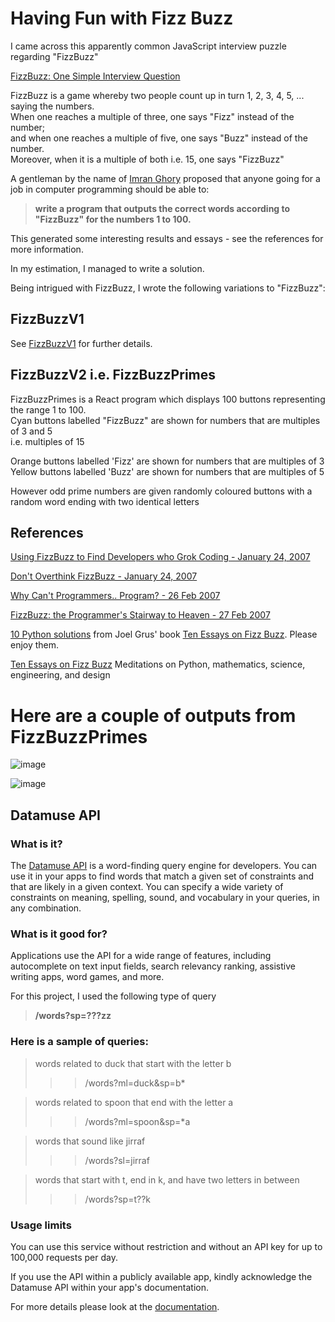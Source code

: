 # Having Fun with Fizz Buzz

I came across this apparently common JavaScript interview puzzle regarding "FizzBuzz"

[FizzBuzz: One Simple Interview Question](https://www.youtube.com/watch?v=QPZ0pIK_wsc)

FizzBuzz is a game whereby two people count up in turn 1, 2, 3, 4, 5, ... saying the numbers.\
When one reaches a multiple of three, one says "Fizz" instead of the number;\
and when one reaches a multiple of five, one says "Buzz" instead of the number.\
Moreover, when it is a multiple of both i.e. 15, one says "FizzBuzz"

A gentleman by the name of [Imran Ghory](https://imranontech.com/2007/01/24/using-fizzbuzz-to-find-developers-who-grok-coding/) proposed that anyone going for a job in computer programming should be able to:

> **write a program that outputs the correct words according to "FizzBuzz" for the numbers 1 to 100.**

This generated some interesting results and essays - see the references for more information.

In my estimation, I managed to write a solution.

Being intrigued with FizzBuzz, I  wrote the following variations to "FizzBuzz":

## FizzBuzzV1
See [FizzBuzzV1](https://github.com/DelroyGayle/FizzBuzzV1) for further details.


## FizzBuzzV2 i.e. FizzBuzzPrimes

FizzBuzzPrimes is a React program which displays 100 buttons representing the range 1 to 100.\
Cyan buttons labelled "FizzBuzz" are shown for numbers that are multiples of 3 and 5\
i.e. multiples of 15

Orange buttons labelled 'Fizz' are shown for numbers that are multiples of 3\
Yellow buttons labelled 'Buzz' are shown for numbers that are multiples of 5

However odd prime numbers are given randomly coloured buttons with a random word ending with two identical letters

## References

[Using FizzBuzz to Find Developers who Grok Coding - January 24, 2007](https://imranontech.com/2007/01/24/using-fizzbuzz-to-find-developers-who-grok-coding/)

[Don't Overthink FizzBuzz - January 24, 2007](http://weblog.raganwald.com/2007/01/dont-overthink-fizzbuzz.html)

[Why Can't Programmers.. Program? - 26 Feb 2007](https://blog.codinghorror.com/why-cant-programmers-program/)

[FizzBuzz: the Programmer's Stairway to Heaven - 27 Feb 2007](https://blog.codinghorror.com/fizzbuzz-the-programmers-stairway-to-heaven/)

[10 Python solutions](https://github.com/joelgrus/fizzbuzz) from Joel Grus' book
[Ten Essays on Fizz Buzz](https://fizzbuzzbook.com).
Please enjoy them.

[Ten Essays on Fizz Buzz](https://fizzbuzzbook.com)
Meditations on Python, mathematics, science, engineering, and design

# Here are a couple of outputs from FizzBuzzPrimes

![image](https://user-images.githubusercontent.com/91061592/196045261-d9225105-b465-4951-bee0-7a5d7e2b34f9.png)

![image](https://user-images.githubusercontent.com/91061592/196045283-35611c06-912d-447c-858f-4a087ab8bb88.png)


## Datamuse API

### What is it?
The [Datamuse API](https://www.datamuse.com/api/) is a word-finding query engine for developers. You can use it in your apps to find words that match a given set of constraints and that are likely in a given context. You can specify a wide variety of constraints on meaning, spelling, sound, and vocabulary in your queries, in any combination.

### What is it good for?
Applications use the API for a wide range of features, including autocomplete on text input fields, search relevancy ranking, assistive writing apps, word games, and more. 

For this project, I used the following type of query
>**/words?sp=???zz**

### Here is a sample of queries:

>words related to duck that start with the letter b	
>>>/words?ml=duck&sp=b*

>words related to spoon that end with the letter a	
>>>/words?ml=spoon&sp=*a

>words that sound like jirraf	
>>>/words?sl=jirraf

>words that start with t, end in k, and have two letters in between	
>>>/words?sp=t??k

### Usage limits
You can use this service without restriction and without an API key for up to 100,000 requests per day. 

If you use the API within a publicly available app, kindly acknowledge the Datamuse API within your app's documentation.

For more details please look at the [documentation](https://www.datamuse.com/api/).